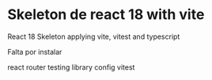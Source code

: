 #  Skeleton de react 18 with vite

React 18 Skeleton applying vite, vitest and typescript




Falta por instalar

react router 
testing library
config vitest